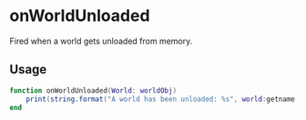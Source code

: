 # onWorldUnloaded

Fired when a world gets unloaded from memory.

## Usage

```lua
function onWorldUnloaded(World: worldObj)
    print(string.format("A world has been unloaded: %s", world:getname()))
end
```
